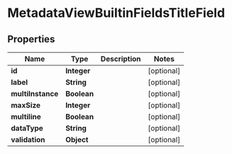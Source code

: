 

# MetadataViewBuiltinFieldsTitleField


## Properties

| Name | Type | Description | Notes |
|------------ | ------------- | ------------- | -------------|
|**id** | **Integer** |  |  [optional] |
|**label** | **String** |  |  [optional] |
|**multiInstance** | **Boolean** |  |  [optional] |
|**maxSize** | **Integer** |  |  [optional] |
|**multiline** | **Boolean** |  |  [optional] |
|**dataType** | **String** |  |  [optional] |
|**validation** | **Object** |  |  [optional] |



